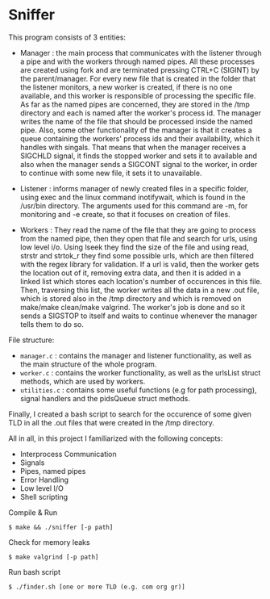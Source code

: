 # Sniffer

This program consists of 3 entities:

- Manager : the main process that communicates with the listener through a pipe and with the workers through named pipes. All these processes are created using fork and are terminated pressing CTRL+C (SIGINT) by the parent/manager. For every new file that is created in the folder that the listener monitors, a new worker is created, if there is no one available, and this worker is responsible of processing the specific file. As far as the named pipes are concerned, they are stored in the /tmp directory and each is named after the worker's process id. The manager writes the name of the file that should be processed inside the named pipe. Also, some other functionality of the manager is that it creates a queue containing the workers' process ids and their availability, which it handles with singals. That means that when the manager receives a SIGCHLD signal, it finds the stopped worker and sets it to available and also when the manager sends a SIGCONT signal to the worker, in order to continue with some new file, it sets it to unavailable.

- Listener : informs manager of newly created files in a specific folder, using exec and the linux command inotifywait, which is found in the /usr/bin directory. The arguments used for this command are -m, for monitoring and -e create, so that it focuses on creation of files.

- Workers : They read the name of the file that they are going to process from the named pipe, then they open that file and search for urls, using low level i/o. Using lseek they find the size of the file and using read, strstr and strtok_r they find some possible urls, which are then filtered with the regex library for validation. If a url is valid, then the worker gets the location out of it, removing extra data, and then it is added in a linked list which stores each location's number of occurences in this file. Then, traversing this list, the worker writes all the data in a new .out file, which is stored also in the /tmp directory and which is removed on make/make clean/make valgrind. The worker's job is done and so it sends a SIGSTOP to itself and waits to continue whenever the manager tells them to do so.

File structure:

- `manager.c` : contains the manager and listener functionality, as well as the main structure of the whole program.
- `worker.c` : contains the worker functionality, as well as the urlsList struct methods, which are used by workers.
- `utilities.c` : contains some useful functions (e.g for path processing), signal handlers and the pidsQueue struct methods.

Finally, I created a bash script to search for the occurence of some given TLD in all the .out files that were created in the /tmp directory.

All in all, in this project I familiarized with the following concepts:

- Interprocess Communication
- Signals
- Pipes, named pipes
- Error Handling
- Low level I/O
- Shell scripting

Compile & Run

```
$ make && ./sniffer [-p path]
```

Check for memory leaks

```
$ make valgrind [-p path]
```

Run bash script

```
$ ./finder.sh [one or more TLD (e.g. com org gr)]
```
